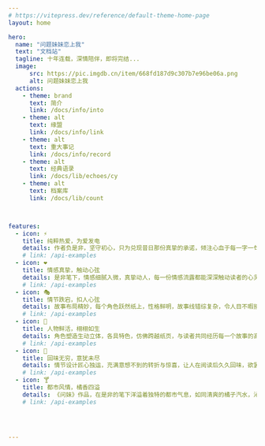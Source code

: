 ```yaml
---
# https://vitepress.dev/reference/default-theme-home-page
layout: home

hero:
  name: "问题妹妹恋上我"
  text: "文档站"
  tagline: 十年连载，深情陪伴，即将完结...
  image:
      src: https://pic.imgdb.cn/item/668fd187d9c307b7e96be06a.png
      alt: 问题妹妹恋上我
  actions:
    - theme: brand
      text: 简介
      link: /docs/info/into
    - theme: alt
      text: 缘盟
      link: /docs/info/link
    - theme: alt
      text: 重大事记
      link: /docs/info/record
    - theme: alt
      text: 经典语录
      link: /docs/lib/echoes/cy
    - theme: alt
      text: 档案库
      link: /docs/lib/count



features:
  - icon: ⚡
    title: 纯粹热爱，为爱发电
    details: 作者负是非，坚守初心，只为兑现昔日那份真挚的承诺，倾注心血于每一字一句。
    # link: /api-examples
  - icon: ❤
    title: 情感真挚，触动心弦
    details: 是非笔下，情感细腻入微，真挚动人，每一份情感流露都能深深触动读者的心灵。
    # link: /api-examples
  - icon: 🎭
    title: 情节跌宕，扣人心弦
    details: 故事布局精妙，每个角色跃然纸上，性格鲜明，故事线错综复杂，令人目不暇接，印象深刻。
    # link: /api-examples
  - icon: 🎨
    title: 人物鲜活，栩栩如生
    details: 角色塑造生动立体，各具特色，仿佛跨越纸页，与读者共同经历每一个故事的高潮与低谷。
    # link: /api-examples
  - icon: 🎯
    title: 回味无穷，意犹未尽
    details: 情节设计匠心独运，充满意想不到的转折与惊喜，让人在阅读后久久回味，欲罢不能。
    # link: /api-examples
  - icon: 🍸
    title: 都市风情，橘香四溢
    details: 《问妹》作品，在是非的笔下洋溢着独特的都市气息，如同清爽的橘子汽水，沁人心脾，令人陶醉。
    # link: /api-examples




---
```


